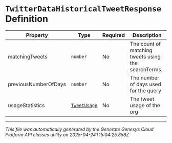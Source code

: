 # `TwitterDataHistoricalTweetResponse` Definition

| Property | Type | Required | Description |
|----------|------|----------|-------------|
| matchingTweets | `number` | No | The count of matching tweets using the searchTerms. |
| previousNumberOfDays | `number` | No | The number of days used for the query |
| usageStatistics | [`TweetUsage`](tweetusage-definition.md) | No | The tweet usage of the org |

---

*This file was automatically generated by the Generate Genesys Cloud Platform API classes utility on 2025-04-24T15:04:25.858Z*